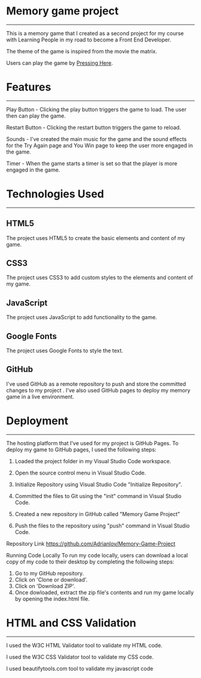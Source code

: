 # Memory game project
___


This is a memory game that I created as a second project for my course with Learning People 
in my road to become a Front End Developer.

The theme of the game is inspired from the movie the matrix.

Users can play the game by  [Pressing Here](https://adrianlov.github.io/Memory-Game-Project/).



# Features
___
Play Button - Clicking the play button triggers the game to load. The user then can play the game.

Restart Button - Clicking the restart button triggers the game to reload. 

Sounds - I've created the main music for the game and the sound effects for the Try Again page and You Win page to keep the user more engaged in the game. 

Timer - When the game starts a timer is set so that the player is more engaged in the game.


# Technologies Used
___


## HTML5<br/>
The project uses HTML5 to create the basic elements and content of my game.<br/>
## CSS3<br/>
The project uses CSS3 to add custom styles to the elements and content of my game.<br/>
## JavaScript<br/>
The project uses JavaScript  to add functionality to the game.<br/>
## Google Fonts<br/>
The project uses Google Fonts to style the text.<br/>
## GitHub<br/>
I've used GitHub as a remote repository to push and store the committed changes to my project . I've also used GitHub pages to deploy my memory game in a live environment.



# Deployment
___


The hosting platform that I've used for my project is GitHub Pages. To deploy my game to GitHub pages, I used the following steps:

1. Loaded the project folder in my Visual Studio Code workspace.

2. Open the source control menu in Visual Studio Code.

3. Initialize Repository using Visual Studio Code "Initialize Repository".

4. Committed the files to Git using the "init" command in Visual Studio Code.

5. Created a new repository in GitHub called "Memory Game Project"

6. Push the files to the repository using "push" command in Visual Studio Code.



Repository Link
https://github.com/Adrianlov/Memory-Game-Project

Running Code Locally
To run my code locally, users can download a local copy of my code to their desktop by completing the following steps:

1. Go to my GitHub repository.
2. Click on 'Clone or download'.
3. Click on 'Download ZIP'.
4. Once dowloaded, extract the zip file's contents and run my game locally by opening the index.html file.


# HTML and CSS Validation
___


I used the W3C HTML Validator tool to validate my HTML code.

I used the W3C CSS Validator tool to validate my CSS code.

I used  beautifytools.com tool to validate my javascript code